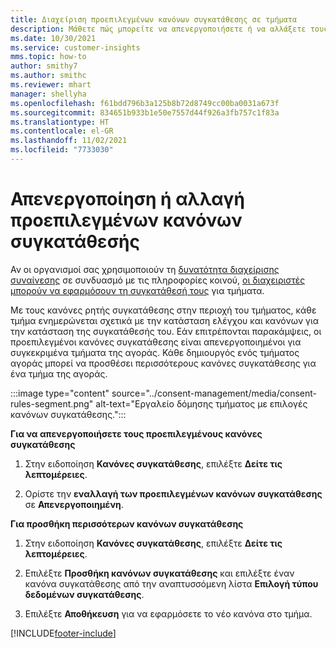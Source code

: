 ```yaml
---
title: Διαχείριση προεπιλεγμένων κανόνων συγκατάθεσης σε τμήματα
description: Μάθετε πώς μπορείτε να απενεργοποιήσετε ή να αλλάξετε τους προεπιλεγμένους κανόνες συγκατάθεσης σε περίπτωση που είναι ενεργοποιημένες οι παρακάμψεις.
ms.date: 10/30/2021
ms.service: customer-insights
mms.topic: how-to
author: smithy7
ms.author: smithc
ms.reviewer: mhart
manager: shellyha
ms.openlocfilehash: f61bdd796b3a125b8b72d8749cc00ba0031a673f
ms.sourcegitcommit: 834651b933b1e50e7557d44f926a3fb757c1f83a
ms.translationtype: HT
ms.contentlocale: el-GR
ms.lasthandoff: 11/02/2021
ms.locfileid: "7733030"
---
```

# <a name="disable-or-change-default-consent-rules"></a>Απενεργοποίηση ή αλλαγή προεπιλεγμένων κανόνων συγκατάθεσής

Αν οι οργανισμοί σας χρησιμοποιούν τη [δυνατότητα διαχείρισης συναίνεσης](../consent-management/overview.md) σε συνδυασμό με τις πληροφορίες κοινού, [οι διαχειριστές μπορούν να εφαρμόσουν τη συγκατάθεσή τους](activate-consent.md) για τμήματα. 

Με τους κανόνες ρητής συγκατάθεσης στην περιοχή του τμήματος, κάθε τμήμα ενημερώνεται σχετικά με την κατάσταση ελέγχου και κανόνων για την κατάσταση της συγκατάθεσής του. Εάν επιτρέπονται παρακάμψεις, οι προεπιλεγμένοι κανόνες συγκατάθεσης είναι απενεργοποιημένοι για συγκεκριμένα τμήματα της αγοράς. Κάθε δημιουργός ενός τμήματος αγοράς μπορεί να προσθέσει περισσότερους κανόνες συγκατάθεσης για ένα τμήμα της αγοράς. 

:::image type="content" source="../consent-management/media/consent-rules-segment.png" alt-text="Εργαλείο δόμησης τμήματος με επιλογές κανόνων συγκατάθεσης.":::

**Για να απενεργοποιήσετε τους προεπιλεγμένους κανόνες συγκατάθεσης**

1. Στην ειδοποίηση **Κανόνες συγκατάθεσης**, επιλέξτε **Δείτε τις λεπτομέρειες**. 

1. Ορίστε την **εναλλαγή των προεπιλεγμένων κανόνων συγκατάθεσης** σε **Απενεργοποιημένη**.

**Για προσθήκη περισσότερων κανόνων συγκατάθεσης**

1. Στην ειδοποίηση **Κανόνες συγκατάθεσης**, επιλέξτε **Δείτε τις λεπτομέρειες**. 

1. Επιλέξτε **Προσθήκη κανόνων συγκατάθεσης** και επιλέξτε έναν κανόνα συγκατάθεσης από την αναπτυσσόμενη λίστα **Επιλογή τύπου δεδομένων συγκατάθεσης**.

1. Επιλέξτε **Αποθήκευση** για να εφαρμόσετε το νέο κανόνα στο τμήμα.

[!INCLUDE[footer-include](../includes/footer-banner.md)] 
